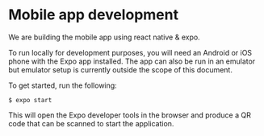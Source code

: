 # Mobile app development

We are building the mobile app using react native & expo. 

To run locally for development purposes, you will need an Android or iOS phone
with the Expo app installed. The app can also be run in an emulator but emulator
setup is currently outside the scope of this document.

To get started, run the following:

```
$ expo start
```

This will open the Expo developer tools in the browser and produce a QR code
that can be scanned to start the application.